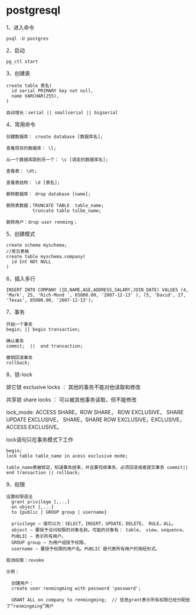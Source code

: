 # postgresql

1、进入命令
```
psql -U postgres
```

2、启动
```
pg_ctl start
```

3、创建表
```
create table 表名(
  id serial PRIMARY key not null,
  name VARCHAR(255),
)

自动增长：serial || smallserial || bigserial
```

4、常用命令

```
创建数据库： create database [数据库名];

查看现存的数据库： \l;

从一个数据库跳到另一个： \c [调走的数据库名];

查看表： \dt;

查看表结构： \d [表名];

删除数据库： drop database [name];

删除表数据；TRUNCATE TABLE  table_name;
          truncate table talbe_name;

删除用户：drop user renming；
```

5、创建模式

```
create schema myschema;
//常见表格
create table myschema.company(
  id Int NOt NULL
)
```

6、插入多行
```
INSERT INTO COMPANY (ID,NAME,AGE,ADDRESS,SALARY,JOIN_DATE) VALUES (4, 'Mark', 25, 'Rich-Mond ', 65000.00, '2007-12-13' ), (5, 'David', 27, 'Texas', 85000.00, '2007-12-13');
```

7、事务

```
开始一个事务
begin; || begin transaction;

确认事务
commit;  ||  end transaction;

撤销回滚事务
rollback;
```

8、锁-lock

  排它锁 exclusive locks  ： 其他的事务不能对他读取和修改

  共享锁 share locks ： 可以被其他事务读取，但不能修改

  lock_mode:  ACCESS SHARE，ROW SHARE， ROW EXCLUSIVE， SHARE UPDATE EXCLUSIVE， SHARE，SHARE ROW EXCLUSIVE，EXCLUSIVE，ACCESS EXCLUSIVE。

  lock语句只在事务模式下工作

  ```
  begin;
  lock table table_name in acess exclusive mode;
 
  table_name表被锁定，知道事务结束，并且要完成事务，必须回滚或者提交事务 commit|| end transaction || rollback;
  ```

  9、权限

  ```
  设置权限语法
    grant privilege [,...] 
    on object [,...] 
    to {public | GROUP group | username}

    privilege − 值可以为：SELECT，INSERT，UPDATE，DELETE， RULE，ALL。
    object − 要授予访问权限的对象名称。可能的对象有： table， view，sequence。
    PUBLIC − 表示所有用户。
    GROUP group − 为用户组授予权限。
    username − 要授予权限的用户名。PUBLIC 是代表所有用户的简短形式。

  取消权限：revoke

  示例：

    创建用户：
    create user renmingming with password 'password';

    GRANT ALL on company to renmingming;  // 信息grant表示所有权限已经分配给了“renmingming”用户

  ```


